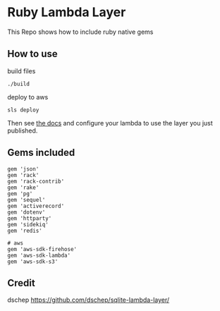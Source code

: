 # Ruby Lambda Layer
This Repo shows how to include ruby native gems

## How to use

build files

```shell
./build
```

deploy to aws

```shell
sls deploy
```

Then see [the docs](https://serverless.com/framework/docs/providers/aws/guide/functions/#layers)
and configure your lambda to use the layer you just published.

## Gems included
```Gemfile
gem 'json'
gem 'rack'
gem 'rack-contrib'
gem 'rake'
gem 'pg'
gem 'sequel'
gem 'activerecord'
gem 'dotenv'
gem 'httparty'
gem 'sidekiq'
gem 'redis'

# aws
gem 'aws-sdk-firehose'
gem 'aws-sdk-lambda'
gem 'aws-sdk-s3'
```

## Credit

dschep https://github.com/dschep/sqlite-lambda-layer/